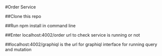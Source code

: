 #Order Service 

##Clone this repo

##Run npm install in command line

##Enter localhost:4002/order url to check service is running or not

##localhost:4002/graphiql is the url for graphiql interface for running query and mutation
